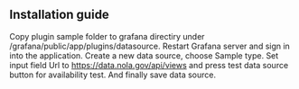 ## Installation guide
Copy plugin sample folder to grafana directiry under /grafana/public/app/plugins/datasource. 
Restart Grafana server and sign in into the application. 
Create a new data source, choose Sample type. Set input field Url to
https://data.nola.gov/api/views and press test data source button for availability test. 
And finally save data source.